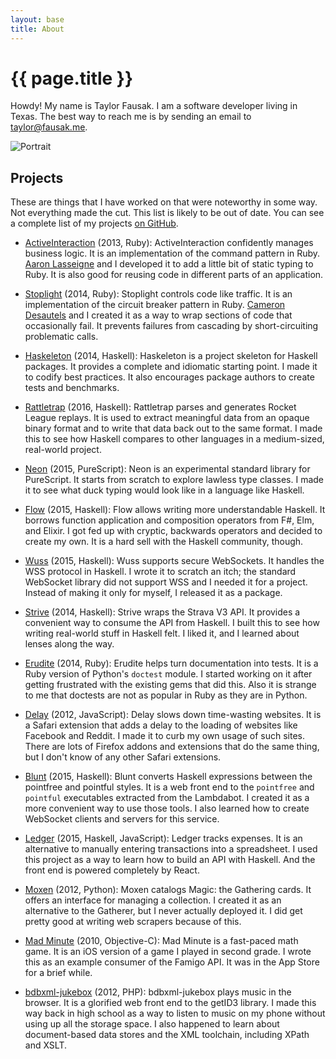 ```yaml
---
layout: base
title: About
---
```


# {{ page.title }}

Howdy! My name is Taylor Fausak. I am a software developer living in Texas. The
best way to reach me is by sending an email to [taylor@fausak.me][].

![Portrait][]

## Projects

These are things that I have worked on that were noteworthy in some way. Not
everything made the cut. This list is likely to be out of date. You can see a
complete list of my projects [on GitHub][].

- [ActiveInteraction][] (2013, Ruby):
  ActiveInteraction confidently manages business logic. It is an implementation
  of the command pattern in Ruby. [Aaron Lasseigne][] and I developed it to add
  a little bit of static typing to Ruby. It is also good for reusing code in
  different parts of an application.

- [Stoplight][] (2014, Ruby):
  Stoplight controls code like traffic. It is an implementation of the circuit
  breaker pattern in Ruby. [Cameron Desautels][] and I created it as a way to
  wrap sections of code that occasionally fail. It prevents failures from
  cascading by short-circuiting problematic calls.

- [Haskeleton][] (2014, Haskell):
  Haskeleton is a project skeleton for Haskell packages. It provides a complete
  and idiomatic starting point. I made it to codify best practices. It also
  encourages package authors to create tests and benchmarks.

- [Rattletrap][] (2016, Haskell):
  Rattletrap parses and generates Rocket League replays. It is used to extract
  meaningful data from an opaque binary format and to write that data back out
  to the same format. I made this to see how Haskell compares to other
  languages in a medium-sized, real-world project.

- [Neon][] (2015, PureScript):
  Neon is an experimental standard library for PureScript. It starts from
  scratch to explore lawless type classes. I made it to see what duck typing
  would look like in a language like Haskell.

- [Flow][] (2015, Haskell):
  Flow allows writing more understandable Haskell. It borrows function
  application and composition operators from F#, Elm, and Elixir. I got fed up
  with cryptic, backwards operators and decided to create my own. It is a hard
  sell with the Haskell community, though.

- [Wuss][] (2015, Haskell):
  Wuss supports secure WebSockets. It handles the WSS protocol in Haskell. I
  wrote it to scratch an itch; the standard WebSocket library did not support
  WSS and I needed it for a project. Instead of making it only for myself, I
  released it as a package.

- [Strive][] (2014, Haskell):
  Strive wraps the Strava V3 API. It provides a convenient way to consume the
  API from Haskell. I built this to see how writing real-world stuff in Haskell
  felt. I liked it, and I learned about lenses along the way.

- [Erudite][] (2014, Ruby):
  Erudite helps turn documentation into tests. It is a Ruby version of Python's
  `doctest` module. I started working on it after getting frustrated with the
  existing gems that did this. Also it is strange to me that doctests are not
  as popular in Ruby as they are in Python.

- [Delay][] (2012, JavaScript):
  Delay slows down time-wasting websites. It is a Safari extension that adds a
  delay to the loading of websites like Facebook and Reddit. I made it to curb
  my own usage of such sites. There are lots of Firefox addons and extensions
  that do the same thing, but I don't know of any other Safari extensions.

- [Blunt][] (2015, Haskell):
  Blunt converts Haskell expressions between the pointfree and pointful styles.
  It is a web front end to the `pointfree` and `pointful` executables extracted
  from the Lambdabot. I created it as a more convenient way to use those tools.
  I also learned how to create WebSocket clients and servers for this service.

- [Ledger][] (2015, Haskell, JavaScript):
  Ledger tracks expenses. It is an alternative to manually entering
  transactions into a spreadsheet. I used this project as a way to learn how to
  build an API with Haskell. And the front end is powered completely by React.

- [Moxen][] (2012, Python):
  Moxen catalogs Magic: the Gathering cards. It offers an interface for
  managing a collection. I created it as an alternative to the Gatherer, but I
  never actually deployed it. I did get pretty good at writing web scrapers
  because of this.

- [Mad Minute][] (2010, Objective-C):
  Mad Minute is a fast-paced math game. It is an iOS version of a game I played
  in second grade. I wrote this as an example consumer of the Famigo API.
  It was in the App Store for a brief while.

- [bdbxml-jukebox][] (2012, PHP):
  bdbxml-jukebox plays music in the browser. It is a glorified web front end to
  the getID3 library. I made this way back in high school as a way to listen to
  music on my phone without using up all the storage space. I also happened to
  learn about document-based data stores and the XML toolchain, including XPath
  and XSLT.

[Aaron Lasseigne]: https://aaronlasseigne.com
[ActiveInteraction]: https://github.com/AaronLasseigne/active_interaction
[bdbxml-jukebox]: https://github.com/tfausak/bdbxml-jukebox
[Blunt]: https://github.com/tfausak/blunt
[Cameron Desautels]: https://camdez.com
[Delay]: https://github.com/tfausak/delay
[Erudite]: https://github.com/tfausak/erudite
[Flow]: https://github.com/tfausak/flow
[Haskeleton]: https://github.com/tfausak/haskeleton
[Ledger]: https://github.com/asm-products/ledger-backend
[Mad Minute]: https://github.com/tfausak/MadMinute
[Moxen]: https://github.com/tfausak/moxen
[Neon]: https://github.com/tfausak/purescript-neon
[on GitHub]: https://github.com/tfausak?tab=repositories&type=source
[Portrait]: /static/images/taylor-fausak.jpg
[Rattletrap]: https://github.com/tfausak/rattletrap
[Stoplight]: https://github.com/bolshakov/stoplight
[Strive]: https://github.com/tfausak/strive
[taylor@fausak.me]: mailto:taylor+honeypot@fausak.me
[Wuss]: https://github.com/tfausak/wuss
